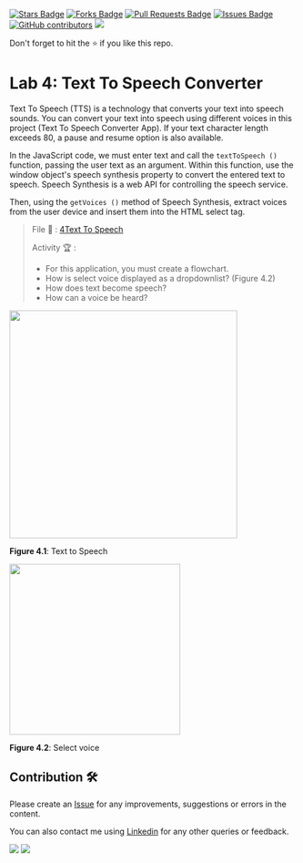 <a href="https://github.com/drshahizan/learn-php/stargazers"><img src="https://img.shields.io/github/stars/drshahizan/learn-php" alt="Stars Badge"/></a>
<a href="https://github.com/drshahizan/learn-php/network/members"><img src="https://img.shields.io/github/forks/drshahizan/learn-php" alt="Forks Badge"/></a>
<a href="https://github.com/drshahizan/learn-php/pulls"><img src="https://img.shields.io/github/issues-pr/drshahizan/learn-php" alt="Pull Requests Badge"/></a>
<a href="https://github.com/drshahizan/learn-php/issues"><img src="https://img.shields.io/github/issues/drshahizan/learn-php" alt="Issues Badge"/></a>
<a href="https://github.com/drshahizan/learn-php/graphs/contributors"><img alt="GitHub contributors" src="https://img.shields.io/github/contributors/drshahizan/learn-php?color=2b9348"></a>
![](https://visitor-badge.glitch.me/badge?page_id=drshahizan/learn-php)

Don't forget to hit the :star: if you like this repo.

# Lab 4: Text To Speech Converter 

Text To Speech (TTS) is a technology that converts your text into speech sounds. You can convert your text into speech using different voices in this project (Text To Speech Converter App). If your text character length exceeds 80, a pause and resume option is also available.

In the JavaScript code, we must enter text and call the `textToSpeech ()` function, passing the user text as an argument. Within this function, use the window object's speech synthesis property to convert the entered text to speech. Speech Synthesis is a web API for controlling the speech service.

Then, using the `getVoices ()` method of Speech Synthesis, extract voices from the user device and insert them into the HTML select tag.

> File 📁 : [4Text To Speech](./download/4Text%20To%20Speech)
> 
> Activity 🏆 :
> - For this application, you must create a flowchart.
> - How is select voice displayed as a dropdownlist? (Figure 4.2)
> - How does text become speech?
> - How can a voice be heard?
> 

<img src="./download/L4adv-a.png" width="400" />

**Figure 4.1**: Text to Speech

<img src="./download/L4adv-b.png" width="300" />

**Figure 4.2**: Select voice

## Contribution 🛠️
Please create an [Issue](https://github.com/drshahizan/learn-php/issues) for any improvements, suggestions or errors in the content.

You can also contact me using [Linkedin](https://www.linkedin.com/in/drshahizan/) for any other queries or feedback.

![](https://komarev.com/ghpvc/?username=drshahizan&label=Views&color=0e75b6&style=flat)
![](https://hit.yhype.me/github/profile?user_id=81284918)

